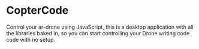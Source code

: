 # CopterCode

Control your ar-drone using JavaScript, this is a desktop application with all the libraries baked in, so you can start controlling your Drone writing code code with no setup.

